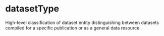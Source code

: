 # datasetType
High-level classification of dataset entity distinguishing between datasets compiled for a specific publication or as a general data resource.
